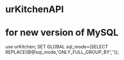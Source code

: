 # urKitchenAPI

# for new version of MySQL
use urKitchen;
SET GLOBAL sql_mode=(SELECT REPLACE(@@sql_mode,'ONLY_FULL_GROUP_BY',''));
